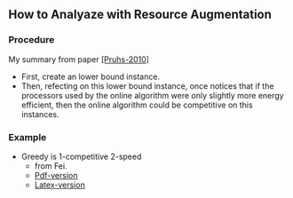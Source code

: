 ## How to Analyaze with Resource Augmentation

### Procedure
My summary from paper [[Pruhs-2010]](../../papers/PruhsS10_schedule-energy.md)
- First, create an lower bound instance.
- Then, refecting on this lower bound instance, once notices that if the processors used by the online algorithm were only slightly more energy efficient, then the online algorithm could be competitive on this instances.


### Example
- Greedy is 1-competitive 2-speed
  - from Fei. 
  - [Pdf-version](./tex/competitiveAmortized.pdf)
  - [Latex-version](./tex/competitiveAmortized.tex)
